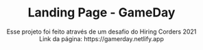 
</h1>
<h1 align="center">Landing Page - GameDay</h1>
<p align="center">Esse projeto foi feito através de um desafio do Hiring Corders 2021 <br>Link da página: https://gamerday.netlify.app</p>
